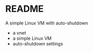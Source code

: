 # README

A simple Linux VM with auto-shutdown

  - a vnet
  - a simple Linux VM
  - auto-shutdown settings
